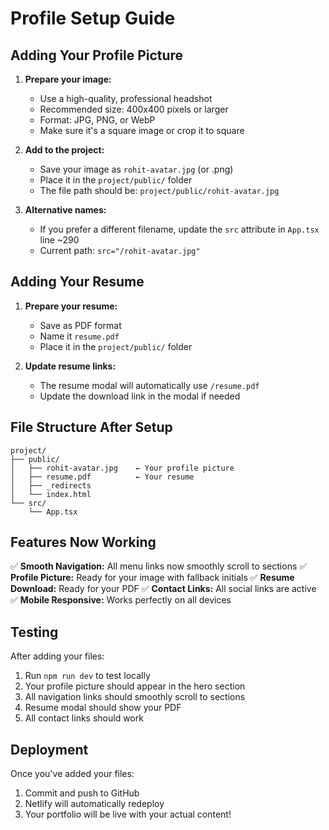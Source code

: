 # Profile Setup Guide

## Adding Your Profile Picture

1. **Prepare your image:**
   - Use a high-quality, professional headshot
   - Recommended size: 400x400 pixels or larger
   - Format: JPG, PNG, or WebP
   - Make sure it's a square image or crop it to square

2. **Add to the project:**
   - Save your image as `rohit-avatar.jpg` (or .png)
   - Place it in the `project/public/` folder
   - The file path should be: `project/public/rohit-avatar.jpg`

3. **Alternative names:**
   - If you prefer a different filename, update the `src` attribute in `App.tsx` line ~290
   - Current path: `src="/rohit-avatar.jpg"`

## Adding Your Resume

1. **Prepare your resume:**
   - Save as PDF format
   - Name it `resume.pdf`
   - Place it in the `project/public/` folder

2. **Update resume links:**
   - The resume modal will automatically use `/resume.pdf`
   - Update the download link in the modal if needed

## File Structure After Setup

```
project/
├── public/
│   ├── rohit-avatar.jpg    ← Your profile picture
│   ├── resume.pdf          ← Your resume
│   ├── _redirects
│   └── index.html
└── src/
    └── App.tsx
```

## Features Now Working

✅ **Smooth Navigation:** All menu links now smoothly scroll to sections
✅ **Profile Picture:** Ready for your image with fallback initials
✅ **Resume Download:** Ready for your PDF
✅ **Contact Links:** All social links are active
✅ **Mobile Responsive:** Works perfectly on all devices

## Testing

After adding your files:
1. Run `npm run dev` to test locally
2. Your profile picture should appear in the hero section
3. All navigation links should smoothly scroll to sections
4. Resume modal should show your PDF
5. All contact links should work

## Deployment

Once you've added your files:
1. Commit and push to GitHub
2. Netlify will automatically redeploy
3. Your portfolio will be live with your actual content! 